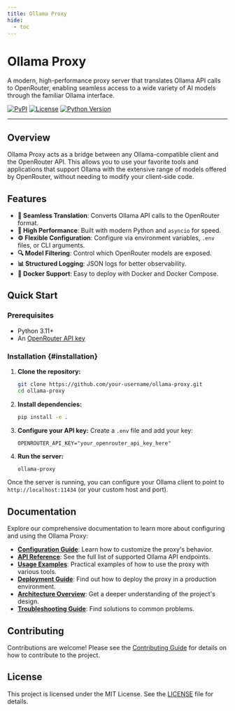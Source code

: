 ```yaml
---
title: Ollama Proxy
hide:
  - toc
---
```


# Ollama Proxy

A modern, high-performance proxy server that translates Ollama API calls to OpenRouter, enabling seamless access to a wide variety of AI models through the familiar Ollama interface.

[![PyPI](https://img.shields.io/pypi/v/ollama-proxy)](https://pypi.org/project/ollama-proxy/)
[![License](https://img.shields.io/github/license/your-username/ollama-proxy)](https://github.com/your-username/ollama-proxy/blob/main/LICENSE)
[![Python Version](https://img.shields.io/pypi/pyversions/ollama-proxy)](https://pypi.org/project/ollama-proxy/)

---

## Overview

Ollama Proxy acts as a bridge between any Ollama-compatible client and the OpenRouter API. This allows you to use your favorite tools and applications that support Ollama with the extensive range of models offered by OpenRouter, without needing to modify your client-side code.

## Features

-   **🔄 Seamless Translation**: Converts Ollama API calls to the OpenRouter format.
-   **🚀 High Performance**: Built with modern Python and `asyncio` for speed.
-   **⚙️ Flexible Configuration**: Configure via environment variables, `.env` files, or CLI arguments.
-   **🔍 Model Filtering**: Control which OpenRouter models are exposed.
-   **📊 Structured Logging**: JSON logs for better observability.
-   **🐳 Docker Support**: Easy to deploy with Docker and Docker Compose.

## Quick Start

### Prerequisites

-   Python 3.11+
-   An [OpenRouter API key](https://openrouter.ai/keys)

### Installation {#installation}

1.  **Clone the repository:**
    ```bash
    git clone https://github.com/your-username/ollama-proxy.git
    cd ollama-proxy
    ```

2.  **Install dependencies:**
    ```bash
    pip install -e .
    ```

3.  **Configure your API key:**
    Create a `.env` file and add your key:
    ```env
    OPENROUTER_API_KEY="your_openrouter_api_key_here"
    ```

4.  **Run the server:**
    ```bash
    ollama-proxy
    ```

Once the server is running, you can configure your Ollama client to point to `http://localhost:11434` (or your custom host and port).

## Documentation

Explore our comprehensive documentation to learn more about configuring and using the Ollama Proxy:

-   [**Configuration Guide**](configuration.md): Learn how to customize the proxy's behavior.
-   [**API Reference**](api-reference.md): See the full list of supported Ollama API endpoints.
-   [**Usage Examples**](usage-examples.md): Practical examples of how to use the proxy with various tools.
-   [**Deployment Guide**](deployment.md): Find out how to deploy the proxy in a production environment.
-   [**Architecture Overview**](architecture.md): Get a deeper understanding of the project's design.
-   [**Troubleshooting Guide**](troubleshooting.md): Find solutions to common problems.

## Contributing

Contributions are welcome! Please see the [Contributing Guide](contributing.md) for details on how to contribute to the project.

## License

This project is licensed under the MIT License. See the [LICENSE](https://github.com/your-username/ollama-proxy/blob/main/LICENSE) file for details.